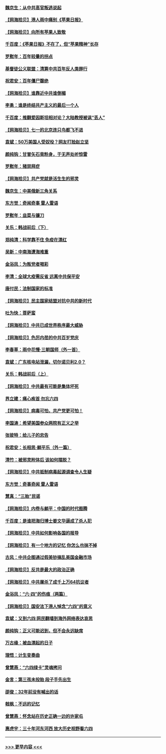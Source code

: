 #### [魏京生：从中共高官叛逃说起](../pages/nsc993/n13048997.md?t=06270752) 
#### [【网海拾贝】港人雨中痛别《苹果日报》](../pages/nsc993/n13048941.md?t=06270752) 
#### [【网海拾贝】向所有苹果人致敬](../pages/nsc993/n13046795.md?t=06270752) 
#### [千百度：《苹果日报》不在了，但“苹果精神”长存](../pages/nsc993/n13046703.md?t=06270752) 
#### [罗慰年：百年较量的拐点](../pages/nsc993/n13046542.md?t=06270752) 
#### [基督徒公义联盟：清算中共百年反人类罪行](../pages/nsc993/n13046499.md?t=06270752) 
#### [祝君安：百年僵尸罄绝](../pages/nsc993/n13045595.md?t=06270752) 
#### [【网海拾贝】谁靠近中共谁倒楣](../pages/nsc993/n13044667.md?t=06270752) 
#### [李勇：谁是终结共产主义的最后一个人](../pages/nsc993/n13044397.md?t=06270752) 
#### [千百度：推翻爱因斯坦相对论？大陆教授被讽“丢人”](../pages/nsc993/n13043908.md?t=06270752) 
#### [【网海拾贝】七一的北京连只鸟都飞不进](../pages/nsc993/n13041377.md?t=06270752) 
#### [袁斌：50万美国人受奴役？网友打脸赵立坚](../pages/nsc993/n13041330.md?t=06270752) 
#### [颜纯钩：甘冒矢石竟粉身，于无声处听惊雷](../pages/nsc993/n13041140.md?t=06270752) 
#### [罗慰年：猪崇拜症](../pages/nsc993/n13041071.md?t=06270752) 
#### [【网海拾贝】共产党就是活生生的邪灵](../pages/nsc993/n13036627.md?t=06270752) 
#### [魏京生：中美俄新三角关系](../pages/nsc993/n13035986.md?t=06270752) 
#### [东方觉：奇闻奇事 雷人雷语](../pages/nsc993/n13035878.md?t=06270752) 
#### [罗慰年：韭菜与镰刀](../pages/nsc993/n13034374.md?t=06270752) 
#### [关乐：韩战前后（下）](../pages/nsc993/n13034113.md?t=06270752) 
#### [郑纯清：科学靠不住 免疫在漂红](../pages/nsc993/n13034093.md?t=06270752) 
#### [吴新：中南海遭海难重](../pages/nsc993/n13034084.md?t=06270752) 
#### [金浴凤：为叛党者喝彩](../pages/nsc993/n13034058.md?t=06270752) 
#### [李清：全球大疫需反省 远离中共保平安](../pages/nsc993/n13033784.md?t=06270752) 
#### [唐付民：法制国家的标准](../pages/nsc993/n13032944.md?t=06270752) 
#### [【网海拾贝】民主国家结盟对抗中共的新时代](../pages/nsc993/n13031717.md?t=06270752) 
#### [吐为快：菩萨蛮](../pages/nsc993/n13030033.md?t=06270752) 
#### [【网海拾贝】中共已成世界秩序最大威胁](../pages/nsc993/n13028138.md?t=06270752) 
#### [【网海拾贝】色厉内荏的中共百岁党庆](../pages/nsc993/n13025582.md?t=06270752) 
#### [李春草：雨中花慢‧三朝国师（外一首）](../pages/nsc993/n13025567.md?t=06270752) 
#### [袁斌：广东核电站泄漏，切尔诺贝利2.0？](../pages/nsc993/n13025475.md?t=06270752) 
#### [关乐：韩战前后（上）](../pages/nsc993/n13025387.md?t=06270752) 
#### [【网海拾贝】中共最有可能是集体坏死](../pages/nsc993/n13023101.md?t=06270752) 
#### [界立建：痛心疾首 勿忘六四](../pages/nsc993/n13022339.md?t=06270752) 
#### [【网海拾贝】病毒可怕，共产党更可怕！](../pages/nsc993/n13020728.md?t=06270752) 
#### [李国涛：希望美国参众两院有正义之举](../pages/nsc993/n13020674.md?t=06270752) 
#### [张彼特：给儿子的忠告](../pages/nsc993/n13018934.md?t=06270752) 
#### [祝君安：长相思‧躺平乐（外一篇）](../pages/nsc993/n13018923.md?t=06270752) 
#### [清竹：被邪灵附体后 该如何摆脱？](../pages/nsc993/n13018877.md?t=06270752) 
#### [【网海拾贝】中共抵制病毒起源调查令人生疑](../pages/nsc993/n13017785.md?t=06270752) 
#### [东方觉：奇事奇闻 雷人雷语](../pages/nsc993/n13017577.md?t=06270752) 
#### [慧真：“三胎”民谣](../pages/nsc993/n13017394.md?t=06270752) 
#### [【网海拾贝】内卷与躺平：中国的时代图腾](../pages/nsc993/n13016128.md?t=06270752) 
#### [千百度：是谁把海归博士姜文华逼成了杀人犯](../pages/nsc993/n13015218.md?t=06270752) 
#### [【网海拾贝】中共如何影响各国的报导](../pages/nsc993/n13012599.md?t=06270752) 
#### [【网海拾贝】有一个地方的记忆 你怎么也抹不掉](../pages/nsc993/n13009802.md?t=06270752) 
#### [古风：中共企图通过假美钞搞乱美国金融市场](../pages/nsc993/n13009626.md?t=06270752) 
#### [【网海拾贝】反共是最大的政治正确](../pages/nsc993/n13007051.md?t=06270752) 
#### [【网海拾贝】中共屠杀了成千上万64抗议者](../pages/nsc993/n13002713.md?t=06270752) 
#### [金浴凤：“六·四”的伤痕（两篇）](../pages/nsc993/n13001719.md?t=06270752) 
#### [【网海拾贝】国安法下港人悼念“六四”的意义](../pages/nsc993/n13001039.md?t=06270752) 
#### [袁斌：又到六四 网民翻墙到海外网络表达哀思](../pages/nsc993/n13000995.md?t=06270752) 
#### [颜纯钩：正义可能迟到，但不会永远缺席](../pages/nsc993/n13000920.md?t=06270752) 
#### [万古缘：被血漂起的日子](../pages/nsc993/n13000914.md?t=06270752) 
#### [理悟：计生变奏曲](../pages/nsc993/n13000414.md?t=06270752) 
#### [曾慧燕：“六四绿卡”灵魂拷问](../pages/nsc993/n13000277.md?t=06270752) 
#### [金言：第三孩未投胎 段子手先出生](../pages/nsc993/n13000215.md?t=06270752) 
#### [邵俊：32年前没有喊出的话](../pages/nsc993/n13000181.md?t=06270752) 
#### [戟枫：不远的记忆](../pages/nsc993/n13000121.md?t=06270752) 
#### [曾慧燕：怀念站在历史正确一边的许家屯](../pages/nsc993/n13000073.md?t=06270752) 
#### [惠虎宇：三十年河东河西 放大历史视野看六四](../pages/nsc993/n13000018.md?t=06270752) 

----
#### [ >>> 更早内容 <<< ](../indexes/nsc993-earlier.md)
